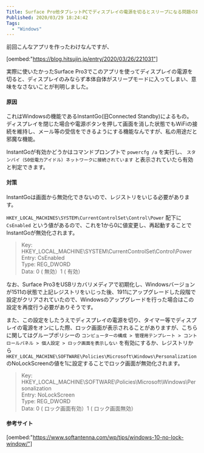 ```yaml
---
Title: Surface Pro他タブレットPCでディスプレイの電源を切るとスリープになる問題の対応
Published: 2020/03/29 18:24:42
Tags:
  - "Windows"
---
```

前回こんなアプリを作ったわけなんですが、

[oembed:"https://blog.hitsujin.jp/entry/2020/03/26/221031"]

実際に使いたかったSurface Pro3でこのアプリを使ってディスプレイの電源を切ると、ディスプレイのみならず本体自体がスリープモードに入ってしまい、意味をなさないことが判明しました。  

<!-- more -->



#### 原因  
これはWindowsの機能であるInstantGo(旧Connected Standby)によるもの。  
ディスプレイを閉じた場合や電源ボタンを押して画面を消した状態でもWiFiの接続を維持し、メール等の受信をできるようにする機能なんですが、私の用途だと邪魔な機能。  

InstantGoが有効かどうかはコマンドプロンプトで `powercfg /a` を実行し、 `スタンバイ（S0低電力アイドル）ネットワークに接続されています` と表示されていたら有効と判定できます。  

#### 対策  
InstantGoは画面から無効化できないので、レジストリをいじる必要があります。  

`HKEY_LOCAL_MACHINES\SYSTEM\CurrentControlSet\Control\Power` 配下に  `CsEnabled` という値があるので、これを1から0に値変更し、再起動することでInstantGoが無効化されます。  

> Key: HKEY_LOCAL_MACHINE\SYSTEM\CurrentControlSet\Control\Power  
> Entry: CsEnabled  
> Type: REG_DWORD  
> Data: 0 ( 無効）1 ( 有効）  

なお、Surface Pro3をUSBリカバリメディアで初期化し、Windowsバージョンが1511の状態で上記レジストリをいじった後、1911にアップグレードした段階で設定がクリアされていたので、Windowsのアップグレードを行った場合はこの設定を再度行う必要がありそうです。  

また、この設定をしたうえでディスプレイの電源を切り、タイマー等でディスプレイの電源をオンにした際、ロック画面が表示されることがありますが、こちらに関してはグループポリシーの `コンピューターの構成 > 管理用テンプレート > コントロールパネル > 個人設定 > ロック画面を表示しない` を有効にするか、レジストリから `HKEY_LOCAL_MACHINE\SOFTWARE\Policies\Microsoft\Windows\Personalization` のNoLockScreenの値を1に設定することでロック画面が無効化されます。  

> Key: HKEY_LOCAL_MACHINE\SOFTWARE\Policies\Microsoft\Windows\Personalization  
> Entry: NoLockScreen  
> Type: REG_DWORD  
> Data: 0 ( ロック画面有効）1 ( ロック画面無効）  


#### 参考サイト  

[oembed:"https://www.softantenna.com/wp/tips/windows-10-no-lock-window/"]

